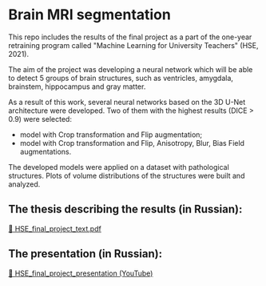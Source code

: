# Brain MRI segmentation

This repo includes the results of the final project as a part of the one-year retraining program called "Machine Learning for University Teachers" (HSE, 2021). 

The aim of the project was developing a neural network which will be able to detect 5 groups of brain structures, such as ventricles, amygdala, brainstem, hippocampus and gray matter. 

As a result of this work, several neural networks based on the 3D U-Net architecture were developed. 
Two of them with the highest results (DICE > 0.9) were selected:
* model with Crop transformation and Flip augmentation;
* model with Crop transformation and Flip, Anisotropy, Blur, Bias Field augmentations.

The developed models were applied on a dataset with pathological structures. Plots of volume distributions of the structures were built and analyzed.

## The thesis describing the results (in Russian): 
[📖 HSE_final_project_text.pdf](HSE_final_project_text.pdf)

## The presentation (in Russian): 
[🎤 HSE_final_project_presentation (YouTube)](https://youtu.be/M1MIInpIOM8)
